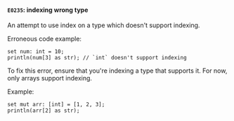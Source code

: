 #### `E0235`: indexing wrong type

An attempt to use index on a type which doesn't support indexing.

Erroneous code example:

```
set num: int = 10;
println(num[3] as str); // `int` doesn't support indexing
```

To fix this error, ensure that you're indexing a type that supports it. For now, only arrays support indexing. 

Example:

```
set mut arr: [int] = [1, 2, 3];
println(arr[2] as str);
```
